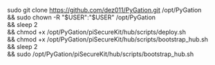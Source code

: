 sudo git clone https://github.com/dez011/PyGation.git /opt/PyGation \
  && sudo chown -R "$USER":"$USER" /opt/PyGation \
  && sleep 2 \
  && chmod +x /opt/PyGation/piSecureKit/hub/scripts/deploy.sh \
  && chmod +x /opt/PyGation/piSecureKit/hub/scripts/bootstrap_hub.sh \
  && sleep 2 \
  && sudo /opt/PyGation/piSecureKit/hub/scripts/bootstrap_hub.sh
